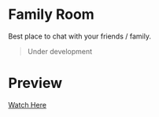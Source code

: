 # Family Room

Best place to chat with your friends / family.

> Under development

# Preview

[Watch Here](https://cdn.discordapp.com/attachments/708642239441666079/876057840278712371/test.mp4)
